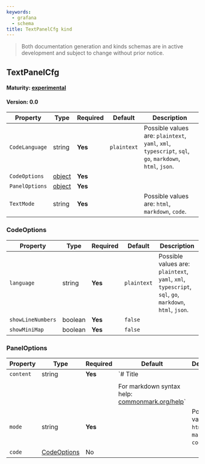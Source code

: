 ```yaml
---
keywords:
  - grafana
  - schema
title: TextPanelCfg kind
---
```

> Both documentation generation and kinds schemas are in active development and subject to change without prior notice.

## TextPanelCfg

#### Maturity: [experimental](../../../maturity/#experimental)
#### Version: 0.0



| Property       | Type                    | Required | Default     | Description                                                                                             |
|----------------|-------------------------|----------|-------------|---------------------------------------------------------------------------------------------------------|
| `CodeLanguage` | string                  | **Yes**  | `plaintext` | Possible values are: `plaintext`, `yaml`, `xml`, `typescript`, `sql`, `go`, `markdown`, `html`, `json`. |
| `CodeOptions`  | [object](#codeoptions)  | **Yes**  |             |                                                                                                         |
| `PanelOptions` | [object](#paneloptions) | **Yes**  |             |                                                                                                         |
| `TextMode`     | string                  | **Yes**  |             | Possible values are: `html`, `markdown`, `code`.                                                        |

### CodeOptions

| Property          | Type    | Required | Default     | Description                                                                                             |
|-------------------|---------|----------|-------------|---------------------------------------------------------------------------------------------------------|
| `language`        | string  | **Yes**  | `plaintext` | Possible values are: `plaintext`, `yaml`, `xml`, `typescript`, `sql`, `go`, `markdown`, `html`, `json`. |
| `showLineNumbers` | boolean | **Yes**  | `false`     |                                                                                                         |
| `showMiniMap`     | boolean | **Yes**  | `false`     |                                                                                                         |

### PanelOptions

| Property  | Type                        | Required | Default                                                                        | Description                                      |
|-----------|-----------------------------|----------|--------------------------------------------------------------------------------|--------------------------------------------------|
| `content` | string                      | **Yes**  | `# Title                                                                       |                                                  |
|           |                             |          |                                                                                |                                                  |
|           |                             |          | For markdown syntax help: [commonmark.org/help](https://commonmark.org/help/)` |                                                  |
| `mode`    | string                      | **Yes**  |                                                                                | Possible values are: `html`, `markdown`, `code`. |
| `code`    | [CodeOptions](#codeoptions) | No       |                                                                                |                                                  |



